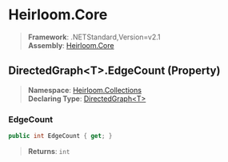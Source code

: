# Heirloom.Core

> **Framework**: .NETStandard,Version=v2.1  
> **Assembly**: [Heirloom.Core][0]

## DirectedGraph\<T>.EdgeCount (Property)

> **Namespace**: [Heirloom.Collections][0]  
> **Declaring Type**: [DirectedGraph\<T>][1]

### EdgeCount

```cs
public int EdgeCount { get; }
```

> **Returns**: `int`

[0]: ../../../Heirloom.Core.md
[1]: ../DirectedGraph[T].md
